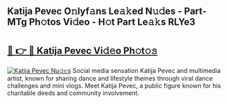 ## Katija Pevec O𝚗lyf𝚊ns Le𝚊𝚔ed N𝚞𝚍es - Part-MTg Ph𝚘tos Vi𝚍eo - H𝚘t Part Le𝚊𝚔s RLYe3

# <h2><a href="http://hf0jbv.feru.top/?c=Katija+Pevec">🔗 👉 🔴 Katija Pevec Vi𝚍𝚎o Ph𝚘t𝚘𝚜</a></h2>

[![Katija Pevec Nu𝚍𝚎s](https://i.imgur.com/0TWrTi3.gif)](http://hf0jbv.feru.top/?c=Katija+Pevec)
Social media sensation Katija Pevec and multimedia artist, known for sharing dance and lifestyle themes through viral dance challenges and mini vlogs. Meet Katija Pevec, a public figure known for his charitable deeds and community involvement. 
